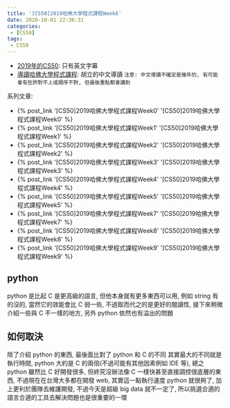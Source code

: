 ```yaml
---
title: '[CS50]2019哈佛大學程式課程Week6'
date: 2020-10-01 22:36:31
categories:
 - [CS50]
tags:
 - CS50
---
```


- [2019年的CS50](https://sihhanwang.github.io/2019/04/09/hexo-tutorial/): 只有英文字幕
- [導讀哈佛大學程式課程](https://www.lidemy.com/courses/192307/lectures/3062865): 胡立的中文導讀
`注意: 中文導讀不確定是幾年的, 有可能會有些許對不上或順序不對, 但最後重點都會講到`

系列文章:
- {% post_link '[CS50]2019哈佛大學程式課程Week0' '[CS50]2019哈佛大學程式課程Week0' %}
- {% post_link '[CS50]2019哈佛大學程式課程Week1' '[CS50]2019哈佛大學程式課程Week1' %}
- {% post_link '[CS50]2019哈佛大學程式課程Week2' '[CS50]2019哈佛大學程式課程Week2' %}
- {% post_link '[CS50]2019哈佛大學程式課程Week3' '[CS50]2019哈佛大學程式課程Week3' %}
- {% post_link '[CS50]2019哈佛大學程式課程Week4' '[CS50]2019哈佛大學程式課程Week4' %}
- {% post_link '[CS50]2019哈佛大學程式課程Week5' '[CS50]2019哈佛大學程式課程Week5' %}
- {% post_link '[CS50]2019哈佛大學程式課程Week7' '[CS50]2019哈佛大學程式課程Week7' %}
- {% post_link '[CS50]2019哈佛大學程式課程Week8' '[CS50]2019哈佛大學程式課程Week8' %}
- {% post_link '[CS50]2019哈佛大學程式課程Week9' '[CS50]2019哈佛大學程式課程Week9' %}

## python

python 是比起 C 是更高級的語言, 但他本身就有更多東西可以用, 例如 string 有的沒的, 當然它的效能會比 C 弱一些, 不過取而代之的是更好的閱讀性, 接下來稍微介紹一些與 C 不一樣的地方, 另外 python 依然也有溢出的問題

## 如何取決

除了介紹 python 的東西, 最後面比對了 python 和 C 的不同
其實最大的不同就是執行時間, python 大約是 C 的兩倍(不過可能有其他因素例如 IDE 等), 總之 python 雖然比 C 好開發很多, 但終究沒辦法像 C 一樣快甚至直接調控很底層的東西, 不過現在在台灣大多都在開發 web, 其實這一點執行速度 python 就很夠了, 加上更利於團隊去維護開發, 不過今天是超級 big data 就不一定了, 所以挑選合適的語言合適的工具去解決問題也是很重要的一環
